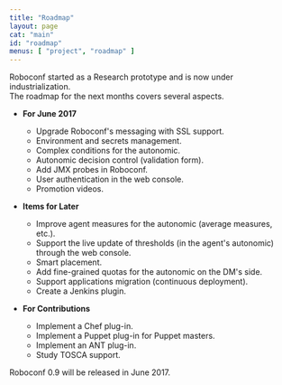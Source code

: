 ```yaml
---
title: "Roadmap"
layout: page
cat: "main"
id: "roadmap"
menus: [ "project", "roadmap" ]
---
```


Roboconf started as a Research prototype and is now under industrialization.  
The roadmap for the next months covers several aspects.

<!-- 
	 &nbsp; <span class="glyphicon glyphicon-ok"></span>
	 &nbsp; <span class="glyphicon glyphicon-time"></span>
-->


* **For June 2017**

	* Upgrade Roboconf's messaging with SSL support. &nbsp; <span class="glyphicon glyphicon-ok"></span>
	* Environment and secrets management.   &nbsp; <span class="glyphicon glyphicon-time"></span>
	* Complex conditions for the autonomic.
	* Autonomic decision control (validation form).
	* Add JMX probes in Roboconf.   &nbsp; <span class="glyphicon glyphicon-time"></span>
	* User authentication in the web console.   &nbsp; <span class="glyphicon glyphicon-ok"></span>
	* Promotion videos.


* **Items for Later**

	* Improve agent measures for the autonomic (average measures, etc.).
	* Support the live update of thresholds (in the agent's autonomic) through the web console.
	* Smart placement.
	* Add fine-grained quotas for the autonomic on the DM's side.
	* Support applications migration (continuous deployment).
	* Create a Jenkins plugin.


* **For Contributions**

	* Implement a Chef plug-in.
	* Implement a Puppet plug-in for Puppet masters.
	* Implement an ANT plug-in.
	* Study TOSCA support.


Roboconf 0.9 will be released in June 2017.
